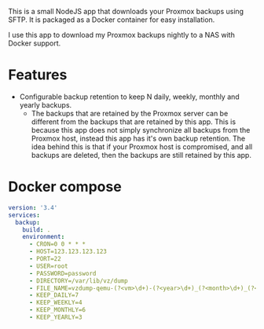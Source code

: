 This is a small NodeJS app that downloads your Proxmox backups using SFTP.
It is packaged as a Docker container for easy installation.

I use this app to download my Proxmox backups nightly to a NAS with Docker support.

# Features
* Configurable backup retention to keep N daily, weekly, monthly and yearly backups.
    * The backups that are retained by the Proxmox server can be different from the backups
    that are retained by this app. This is because this app does not simply synchronize
    all backups from the Proxmox host, instead this app has it's own backup retention.
    The idea behind this is that if your Proxmox host is compromised, 
    and all backups are deleted, then the backups are still retained by this app.
    
# Docker compose
```yaml
version: '3.4'
services:
  backup:
    build: .
    environment:
      - CRON=0 0 * * *
      - HOST=123.123.123.123
      - PORT=22
      - USER=root
      - PASSWORD=password
      - DIRECTORY=/var/lib/vz/dump
      - FILE_NAME=vzdump-qemu-(?<vm>\d+)-(?<year>\d+)_(?<month>\d+)_(?<day>\d+)-(?<hour>\d+)_(?<minute>\d+)_(?<second>\d+).vma.+
      - KEEP_DAILY=7
      - KEEP_WEEKLY=4
      - KEEP_MONTHLY=6
      - KEEP_YEARLY=3
```

